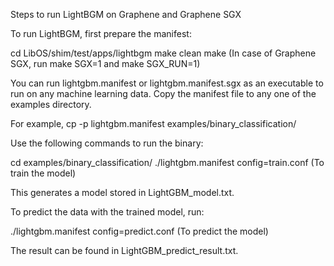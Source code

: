 Steps to run LightBGM on Graphene and Graphene SGX

To run LightBGM, first prepare the manifest:

cd LibOS/shim/test/apps/lightbgm
make clean
make (In case of Graphene SGX, run make SGX=1 and make SGX_RUN=1)

You can run lightgbm.manifest or lightgbm.manifest.sgx as an executable to run on any machine learning data.
Copy the manifest file to any one of the examples directory.

For example,
cp -p lightgbm.manifest examples/binary_classification/

Use the following commands to run the binary:

cd examples/binary_classification/
./lightgbm.manifest config=train.conf (To train the model)

This generates a model stored in LightGBM_model.txt.

To predict the data with the trained model, run:

./lightgbm.manifest config=predict.conf (To predict the model)

The result can be found in LightGBM_predict_result.txt.


